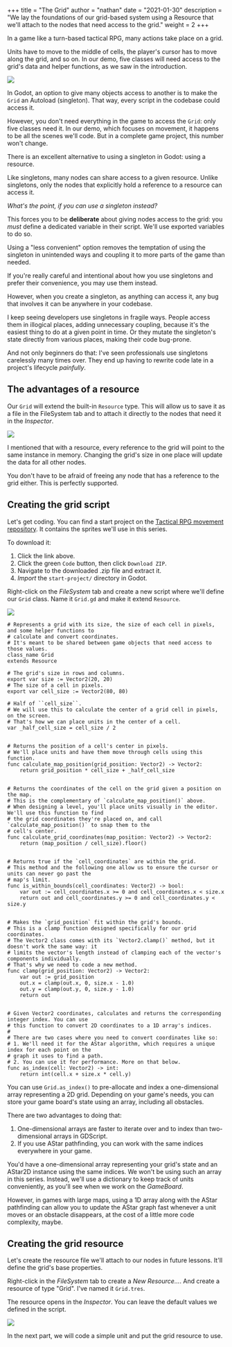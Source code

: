 +++
title = "The Grid"
author = "nathan"
date = "2021-01-30"
description = "We lay the foundations of our grid-based system using a Resource that we'll attach to the nodes that need access to the grid."
weight = 2
+++

In a game like a turn-based tactical RPG, many actions take place on a grid.

Units have to move to the middle of cells, the player's cursor has to move along the grid, and so on. In our demo, five classes will need access to the grid's data and helper functions, as we saw in the introduction.

![](00.introduction-code-structure.png)

In Godot, an option to give many objects access to another is to make the `Grid` an Autoload (singleton). That way, every script in the codebase could access it.

However, you don't need everything in the game to access the `Grid`: only five classes need it. In our demo, which focuses on movement, it happens to be all the scenes we'll code. But in a complete game project, this number won't change.

There is an excellent alternative to using a singleton in Godot: using a resource.

Like singletons, many nodes can share access to a given resource. Unlike singletons, only the nodes that explicitly hold a reference to a resource can access it. 

_What's the point, if you can use a singleton instead?_

This forces you to be **deliberate** about giving nodes access to the grid: you _must_ define a dedicated variable in their script. We'll use exported variables to do so.

Using a "less convenient" option removes the temptation of using the singleton in unintended ways and coupling it to more parts of the game than needed. 

If you're really careful and intentional about how you use singletons and prefer their convenience, you may use them instead.

However, when you create a singleton, as anything can access it, any bug that involves it can be anywhere in your codebase.

I keep seeing developers use singletons in fragile ways. People access them in illogical places, adding unnecessary coupling, because it's the easiest thing to do at a given point in time. Or they mutate the singleton's state directly from various places, making their code bug-prone.

And not only beginners do that: I've seen professionals use singletons carelessly many times over. They end up having to rewrite code late in a project's lifecycle _painfully_.

## The advantages of a resource

Our `Grid` will extend the built-in `Resource` type. This will allow us to save it as a file in the FileSystem tab and to attach it directly to the nodes that need it in the _Inspector_.

![](01.grid-resource-in-the-inspector.png)

I mentioned that with a resource, every reference to the grid will point to the same instance in memory. Changing the grid's size in one place will update the data for all other nodes.

You don't have to be afraid of freeing any node that has a reference to the grid either. This is perfectly supported.

## Creating the grid script

Let's get coding. You can find a start project on the [Tactical RPG movement repository](https://github.com/GDQuest/godot-2d-tactical-rpg-movement). It contains the sprites we'll use in this series.

To download it:

1. Click the link above.
2. Click the green `Code` button, then click `Download ZIP`.
3. Navigate to the downloaded .zip file and extract it.
4. _Import_ the `start-project/` directory in Godot.

Right-click on the _FileSystem_ tab and create a new script where we'll define our `Grid` class. Name it `Grid.gd` and make it extend `Resource`.

![](01.creating-grid-script.png)

```gdscript
# Represents a grid with its size, the size of each cell in pixels, and some helper functions to
# calculate and convert coordinates.
# It's meant to be shared between game objects that need access to those values.
class_name Grid
extends Resource

# The grid's size in rows and columns.
export var size := Vector2(20, 20)
# The size of a cell in pixels.
export var cell_size := Vector2(80, 80)

# Half of ``cell_size``.
# We will use this to calculate the center of a grid cell in pixels, on the screen.
# That's how we can place units in the center of a cell.
var _half_cell_size = cell_size / 2


# Returns the position of a cell's center in pixels.
# We'll place units and have them move through cells using this function.
func calculate_map_position(grid_position: Vector2) -> Vector2:
	return grid_position * cell_size + _half_cell_size


# Returns the coordinates of the cell on the grid given a position on the map.
# This is the complementary of `calculate_map_position()` above.
# When designing a level, you'll place units visually in the editor. We'll use this function to find
# the grid coordinates they're placed on, and call `calculate_map_position()` to snap them to the
# cell's center.
func calculate_grid_coordinates(map_position: Vector2) -> Vector2:
	return (map_position / cell_size).floor()


# Returns true if the `cell_coordinates` are within the grid.
# This method and the following one allow us to ensure the cursor or units can never go past the
# map's limit.
func is_within_bounds(cell_coordinates: Vector2) -> bool:
	var out := cell_coordinates.x >= 0 and cell_coordinates.x < size.x
	return out and cell_coordinates.y >= 0 and cell_coordinates.y < size.y


# Makes the `grid_position` fit within the grid's bounds.
# This is a clamp function designed specifically for our grid coordinates.
# The Vector2 class comes with its `Vector2.clamp()` method, but it doesn't work the same way: it
# limits the vector's length instead of clamping each of the vector's components individually.
# That's why we need to code a new method.
func clamp(grid_position: Vector2) -> Vector2:
	var out := grid_position
	out.x = clamp(out.x, 0, size.x - 1.0)
	out.y = clamp(out.y, 0, size.y - 1.0)
	return out


# Given Vector2 coordinates, calculates and returns the corresponding integer index. You can use
# this function to convert 2D coordinates to a 1D array's indices.
#
# There are two cases where you need to convert coordinates like so:
# 1. We'll need it for the AStar algorithm, which requires a unique index for each point on the
# graph it uses to find a path.
# 2. You can use it for performance. More on that below.
func as_index(cell: Vector2) -> int:
	return int(cell.x + size.x * cell.y)
```

You can use `Grid.as_index()` to pre-allocate and index a one-dimensional array representing a 2D grid. Depending on your game's needs, you can store your game board's state using an array, including all obstacles.

There are two advantages to doing that:

1. One-dimensional arrays are faster to iterate over and to index than two-dimensional arrays in GDScript.
2. If you use AStar pathfinding, you can work with the same indices everywhere in your game.

You'd have a one-dimensional array representing your grid's state and an AStar2D instance using the same indices. We won't be using such an array in this series. Instead, we'll use a dictionary to keep track of units conveniently, as you'll see when we work on the _GameBoard_.

However, in games with large maps, using a 1D array along with the AStar pathfinding can allow you to update the AStar graph fast whenever a unit moves or an obstacle disappears, at the cost of a little more code complexity, maybe.

## Creating the grid resource

Let's create the resource file we'll attach to our nodes in future lessons. It'll define the grid's base properties.

Right-click in the _FileSystem_ tab to create a _New Resource..._. And create a resource of type "Grid". I've named it `Grid.tres`.

The resource opens in the _Inspector_. You can leave the default values we defined in the script.

![](01.our-grid-resource.png)

In the next part, we will code a simple unit and put the grid resource to use.
